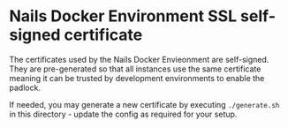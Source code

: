 # Nails Docker Environment SSL self-signed certificate

The certificates used by the Nails Docker Envieonment are self-signed. They are pre-generated so that all instances use the same certificate meaning it can be trusted by development environments to enable the padlock.

If needed, you may generate a new certificate by executing `./generate.sh` in this directory - update the config as required for your setup.